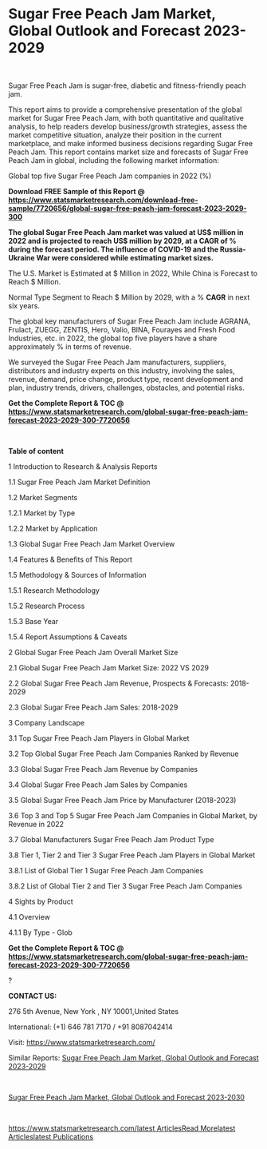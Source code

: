 <h1>Sugar Free Peach Jam Market, Global Outlook and Forecast 2023-2029</h1><br/><p>Sugar Free Peach Jam is sugar-free, diabetic and fitness-friendly peach jam.</p>
 
 
 
 <p>This report aims to provide a comprehensive presentation of the global market for Sugar Free Peach Jam, with both quantitative and qualitative analysis, to help readers develop business/growth strategies, assess the market competitive situation, analyze their position in the current marketplace, and make informed business decisions regarding Sugar Free Peach Jam. This report contains market size and forecasts of Sugar Free Peach Jam in global, including the following market information:</p>
 
 
 
 <p>Global top five Sugar Free Peach Jam companies in 2022 (%)</p>
 
 
 
 <p><strong>Download FREE Sample of this Report @ <a href="https://www.statsmarketresearch.com/download-free-sample/7720656/global-sugar-free-peach-jam-forecast-2023-2029-300">https://www.statsmarketresearch.com/download-free-sample/7720656/global-sugar-free-peach-jam-forecast-2023-2029-300</a></strong></p>
 
 
 
 <p><strong>The global Sugar Free Peach Jam market was valued at US$ million in 2022 and is projected to reach US$ million by 2029, at a <strong>CAGR</strong> of % during the forecast period. The influence of COVID-19 and the Russia-Ukraine War were considered while estimating market sizes.</strong></p>
 
 
 
 <p>The U.S. Market is Estimated at $ Million in 2022, While China is Forecast to Reach $ Million.</p>
 
 
 
 <p>Normal Type Segment to Reach $ Million by 2029, with a % <strong>CAGR</strong> in next six years.</p>
 
 
 
 <p>The global key manufacturers of Sugar Free Peach Jam include AGRANA, Frulact, ZUEGG, ZENTIS, Hero, Valio, BINA, Fourayes and Fresh Food Industries, etc. in 2022, the global top five players have a share approximately % in terms of revenue.</p>
 
 
 
 <p>We surveyed the Sugar Free Peach Jam manufacturers, suppliers, distributors and industry experts on this industry, involving the sales, revenue, demand, price change, product type, recent development and plan, industry trends, drivers, challenges, obstacles, and potential risks.</p>
 
 
 
 <div><b>Get the Complete Report & TOC @ <a href="https://www.statsmarketresearch.com/global-sugar-free-peach-jam-forecast-2023-2029-300-7720656">https://www.statsmarketresearch.com/global-sugar-free-peach-jam-forecast-2023-2029-300-7720656</a></b></div>
 
 
 
 <p><br />
 
 <b>Table of content</b></p>
 
 
 
 <p>1 Introduction to Research & Analysis Reports<br />
 
 1.1 Sugar Free Peach Jam Market Definition<br />
 
 1.2 Market Segments<br />
 
 1.2.1 Market by Type<br />
 
 1.2.2 Market by Application<br />
 
 1.3 Global Sugar Free Peach Jam Market Overview<br />
 
 1.4 Features & Benefits of This Report<br />
 
 1.5 Methodology & Sources of Information<br />
 
 1.5.1 Research Methodology<br />
 
 1.5.2 Research Process<br />
 
 1.5.3 Base Year<br />
 
 1.5.4 Report Assumptions & Caveats<br />
 
 2 Global Sugar Free Peach Jam Overall Market Size<br />
 
 2.1 Global Sugar Free Peach Jam Market Size: 2022 VS 2029<br />
 
 2.2 Global Sugar Free Peach Jam Revenue, Prospects & Forecasts: 2018-2029<br />
 
 2.3 Global Sugar Free Peach Jam Sales: 2018-2029<br />
 
 3 Company Landscape<br />
 
 3.1 Top Sugar Free Peach Jam Players in Global Market<br />
 
 3.2 Top Global Sugar Free Peach Jam Companies Ranked by Revenue<br />
 
 3.3 Global Sugar Free Peach Jam Revenue by Companies<br />
 
 3.4 Global Sugar Free Peach Jam Sales by Companies<br />
 
 3.5 Global Sugar Free Peach Jam Price by Manufacturer (2018-2023)<br />
 
 3.6 Top 3 and Top 5 Sugar Free Peach Jam Companies in Global Market, by Revenue in 2022<br />
 
 3.7 Global Manufacturers Sugar Free Peach Jam Product Type<br />
 
 3.8 Tier 1, Tier 2 and Tier 3 Sugar Free Peach Jam Players in Global Market<br />
 
 3.8.1 List of Global Tier 1 Sugar Free Peach Jam Companies<br />
 
 3.8.2 List of Global Tier 2 and Tier 3 Sugar Free Peach Jam Companies<br />
 
 4 Sights by Product<br />
 
 4.1 Overview<br />
 
 4.1.1 By Type - Glob</p>
 
 
 
 <div><b>Get the Complete Report & TOC @ <a href="https://www.statsmarketresearch.com/global-sugar-free-peach-jam-forecast-2023-2029-300-7720656">https://www.statsmarketresearch.com/global-sugar-free-peach-jam-forecast-2023-2029-300-7720656</a></b></div>
 
 
 
 <p>? </p>
 
 
 
 <p><b>CONTACT US:</b><br />
 
 276 5th Avenue, New York , NY 10001,United States<br />
 
 International: (+1) 646 781 7170 / +91 8087042414<br />
 
 Visit: <a href="https://www.statsmarketresearch.com/">https://www.statsmarketresearch.com/</a><br />
 
 Similar Reports: <a href="https://www.statsmarketresearch.com/global-sugar-free-peach-jam-forecast-2023-2029-300-7720656">Sugar Free Peach Jam Market, Global Outlook and Forecast 2023-2029</a><br />
 
 <br />
 
 <a href="https://www.statsmarketresearch.com/global-sugar-free-peach-jam-forecast-2023-2029-300-7720656">Sugar Free Peach Jam Market, Global Outlook and Forecast 2023-2030</a><br />
 
 <br />
 
 <a href="https://gyeongbokgung.com">https://www.statsmarketresearch.com/</a><a href="https://hallyeomaritime.com">latest Articles</a><a href="https://jingwansa.com">Read More</a><a href="https://nguoiviet.jp/">latest Articles</a><a href="https://www.intelmarketresearch.com/">latest Publications</a></p>